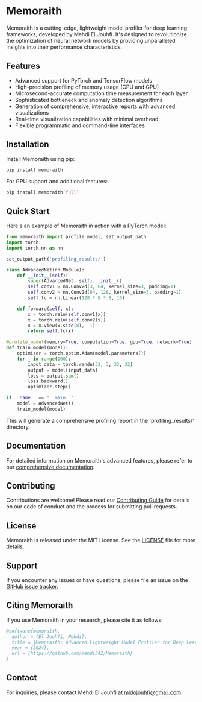 # Memoraith

Memoraith is a cutting-edge, lightweight model profiler for deep learning frameworks, developed by Mehdi El Jouhfi. It's designed to revolutionize the optimization of neural network models by providing unparalleled insights into their performance characteristics.

## Features

- Advanced support for PyTorch and TensorFlow models
- High-precision profiling of memory usage (CPU and GPU)
- Microsecond-accurate computation time measurement for each layer
- Sophisticated bottleneck and anomaly detection algorithms
- Generation of comprehensive, interactive reports with advanced visualizations
- Real-time visualization capabilities with minimal overhead
- Flexible programmatic and command-line interfaces

## Installation

Install Memoraith using pip:

```bash
pip install memoraith
```

For GPU support and additional features:

```bash
pip install memoraith[full]
```

## Quick Start

Here's an example of Memoraith in action with a PyTorch model:

```python
from memoraith import profile_model, set_output_path
import torch
import torch.nn as nn

set_output_path('profiling_results/')

class AdvancedNet(nn.Module):
    def __init__(self):
        super(AdvancedNet, self).__init__()
        self.conv1 = nn.Conv2d(3, 64, kernel_size=3, padding=1)
        self.conv2 = nn.Conv2d(64, 128, kernel_size=3, padding=1)
        self.fc = nn.Linear(128 * 8 * 8, 10)

    def forward(self, x):
        x = torch.relu(self.conv1(x))
        x = torch.relu(self.conv2(x))
        x = x.view(x.size(0), -1)
        return self.fc(x)

@profile_model(memory=True, computation=True, gpu=True, network=True)
def train_model(model):
    optimizer = torch.optim.Adam(model.parameters())
    for _ in range(100):
        input_data = torch.randn(32, 3, 32, 32)
        output = model(input_data)
        loss = output.sum()
        loss.backward()
        optimizer.step()

if __name__ == "__main__":
    model = AdvancedNet()
    train_model(model)
```

This will generate a comprehensive profiling report in the 'profiling_results/' directory.

## Documentation

For detailed information on Memoraith's advanced features, please refer to our [comprehensive documentation](https://memoraith.readthedocs.io).

## Contributing

Contributions are welcome! Please read our [Contributing Guide](CONTRIBUTING.md) for details on our code of conduct and the process for submitting pull requests.

## License

Memoraith is released under the MIT License. See the [LICENSE](LICENSE) file for more details.

## Support

If you encounter any issues or have questions, please file an issue on the [GitHub issue tracker](https://github.com/mehdi342/Memoraith/issues).

## Citing Memoraith

If you use Memoraith in your research, please cite it as follows:

```bibtex
@software{memoraith,
  author = {El Jouhfi, Mehdi},
  title = {Memoraith: Advanced Lightweight Model Profiler for Deep Learning},
  year = {2024},
  url = {https://github.com/mehdi342/Memoraith}
}
```

## Contact

For inquiries, please contact Mehdi El Jouhfi at midojouhfi@gmail.com.